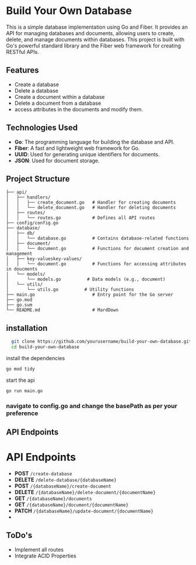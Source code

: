 # Build Your Own Database

This is a simple database implementation using Go and Fiber. It provides an API for managing databases and documents, allowing users to create, delete, and manage documents within databases. This project is built with Go's powerful standard library and the Fiber web framework for creating RESTful APIs.

## Features

- Create a database
- Delete a database
- Create a document within a database
- Delete a document from a database
- access attributes in the documents and modify  them.
## Technologies Used

- **Go**: The programming language for building the database and API.
- **Fiber**: A fast and lightweight web framework for Go.
- **UUID**: Used for generating unique identifiers for documents.
- **JSON**: Used for document storage.



## Project Structure

```
├── api/
│   ├── handlers/
│   │   ├── create_document.go   # Handler for creating documents
│   │   └── delete_document.go   # Handler for deleting documents
│   ├── routes/
│   │   └── routes.go            # Defines all API routes
├── config/config.go
├── database/
│   ├── db/
│   │   └── database.go          # Contains database-related functions
│   ├── document/
│   │   └── document.go          # Functions for document creation and management
│   ├── key-valueskey-values/
│   │   └── document.go          # Functions for accessing attributes in doucments
│   └── models/
│       └── models.go          # Data models (e.g., document)
│   └── utils/
│       └── utils.go          # Utility functions 
├── main.go                      # Entry point for the Go server
├── go.mod                      
├── go.sum
└── README.md                    # MardDown
```


## installation
```bash
  git clone https://github.com/yourusername/build-your-own-database.git
  cd build-your-own-database

```
install the dependencies
```bash
go mod tidy 
```

start the api
```bash
go run main.go
```

### navigate to config.go and change the basePath as per your preference

## API Endpoints

# API Endpoints

- **POST** `/create-database`
- **DELETE** `/delete-database/{databaseName}`
- **POST** `/{databaseName}/create-document`
- **DELETE** `/{databaseName}/delete-document/{documentName}`
- **GET** `/{databaseName}/documents`
- **GET** `/{databaseName}/document/{documentName}`
- **PATCH** `/{databaseName}/update-document/{documentName}`
- 
## ToDo's
- Implement all routes
- Integrate ACID Properties
